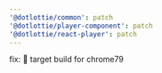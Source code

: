 ```yaml
---
'@dotlottie/common': patch
'@dotlottie/player-component': patch
'@dotlottie/react-player': patch
---
```


fix: 🐛 target build for chrome79
